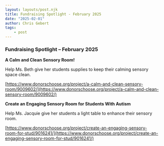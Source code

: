 ```yaml
---
layout: layouts/post.njk
title: Fundraising Spotlight - February 2025
date: "2025-02-01"
author: Chris Gebert
tags:
    - post
---
```


### Fundraising Spotlight – February 2025

__A Calm and Clean Sensory Room!__

Help Ms. Beth give her students supplies to keep their calming sensory space clean.

[https://www.donorschoose.org/project/a-calm-and-clean-sensory-room/9009602/](https://www.donorschoose.org/project/a-calm-and-clean-sensory-room/9009602/)

__Create an Engaging Sensory Room for Students With Autism__

Help Ms. Jacquie give her students a light table to enhance their sensory room.

[https://www.donorschoose.org/project/create-an-engaging-sensory-room-for-stud/9016241/](https://www.donorschoose.org/project/create-an-engaging-sensory-room-for-stud/9016241/)